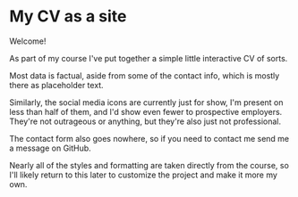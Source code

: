# My CV as a site

Welcome!

As part of my course I've put together a simple little interactive CV of sorts.

Most data is factual, aside from some of the contact info, which is mostly there as placeholder text.

Similarly, the social media icons are currently just for show, I'm present on less than half of them, and I'd show even fewer to prospective employers.
They're not outrageous or anything, but they're also just not professional.

The contact form also goes nowhere, so if you need to contact me send me a message on GitHub.

Nearly all of the styles and formatting are taken directly from the course, so I'll likely return to this later to customize the project and make it more my own.